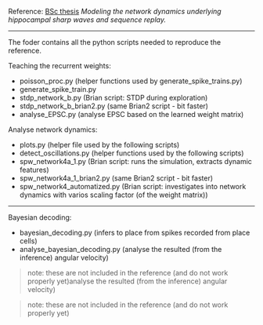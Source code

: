 Reference: [BSc thesis](https://drive.google.com/file/d/0B089tpx89mdXZk55dm0xZm5adUE/view) *Modeling the network dynamics underlying hippocampal sharp waves and sequence replay.*

------------------------------------------------------

The foder contains all the python scripts needed to reproduce the reference.

Teaching the recurrent weights:

* poisson_proc.py (helper functions used by generate_spike_trains.py)
* generate_spike_train.py
* stdp_network_b.py (Brian script: STDP during exploration)
* stdp_network_b_brian2.py (same Brian2 script - bit faster)
* analyse_EPSC.py (analyse EPSC based on the learned weight matrix)

Analyse network dynamics:

* plots.py (helper file used by the following scripts)
* detect_oscillations.py (helper functions used by the following scripts)
* spw_network4a_1.py (Brian script: runs the simulation, extracts dynamic features)
* spw_network4a_1_brian2.py (same Brian2 script - bit faster)
* spw_network4_automatized.py (Brian script: investigates into network dynamics with varios scaling factor (of the weight matrix))

------------------------------------------------------

Bayesian decoding:

* bayesian_decoding.py (infers to place from spikes recorded from place cells)
* analyse_bayesian_decoding.py (analyse the resulted (from the inference) angular velocity)

> note: these are not included in the reference (and do not work properly yet)analyse the resulted (from the inference) angular velocity)

> note: these are not included in the reference (and do not work properly yet)